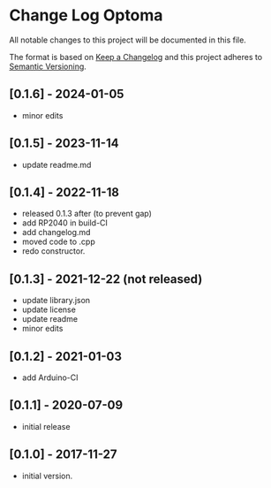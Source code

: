 # Change Log Optoma

All notable changes to this project will be documented in this file.

The format is based on [Keep a Changelog](http://keepachangelog.com/)
and this project adheres to [Semantic Versioning](http://semver.org/).


## [0.1.6] - 2024-01-05
- minor edits


## [0.1.5] - 2023-11-14
- update readme.md

## [0.1.4] - 2022-11-18
- released 0.1.3 after (to prevent gap)
- add RP2040 in build-CI
- add changelog.md
- moved code to .cpp
- redo constructor.

## [0.1.3] - 2021-12-22  (not released)
- update library.json
- update license
- update readme
- minor edits

## [0.1.2] - 2021-01-03
- add Arduino-CI

## [0.1.1] - 2020-07-09
- initial release

## [0.1.0] - 2017-11-27
- initial version.

